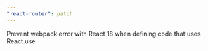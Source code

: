 ```yaml
---
"react-router": patch
---
```


Prevent webpack error with React 18 when defining code that uses React.use
